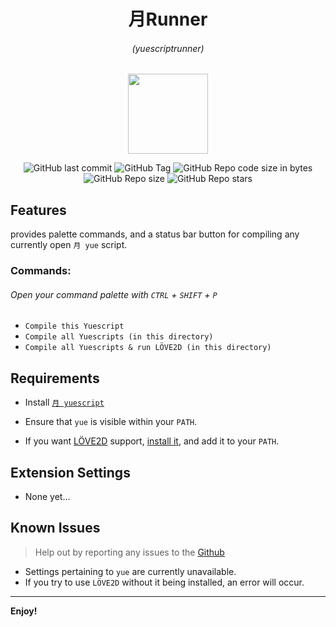 <center>

# 月Runner

###### (yuescriptrunner)

<img src="logo.ico" width=128 height=128>

![GitHub last commit](https://img.shields.io/github/last-commit/MTadder/YueRunner?style=flat-square)
![GitHub Tag](https://img.shields.io/github/v/tag/MTadder/YueRunner?style=flat-square)
![GitHub Repo code size in bytes](https://img.shields.io/github/languages/code-size/MTadder/YueRunner?style=flat-square)
![GitHub Repo size](https://img.shields.io/github/repo-size/MTadder/YueRunner?style=flat-square)
![GitHub Repo stars](https://img.shields.io/github/stars/MTadder/YueRunner?style=flat-square)

</center>

## Features

provides palette commands, and a status bar button
for compiling any currently open `月 yue` script.

### Commands:

###### Open your command palette with `CTRL` + `SHIFT` + `P`

- `Compile this Yuescript`
- `Compile all Yuescripts (in this directory)`
- `Compile all Yuescripts & run LÖVE2D (in this directory)`

## Requirements

- Install [`月 yuescript`](https://yuescript.org)

- Ensure that `yue` is visible within your `PATH`.

- If you want [LÖVE2D](https://love2d.org) support, [install it](https://github.com/love2d/love/releases/latest), and add it to your `PATH`.

## Extension Settings

- None yet...

## Known Issues

> Help out by reporting any issues to the [Github](https://github.com/MTadder/YueRunner)

- Settings pertaining to `yue` are currently unavailable.
- If you try to use `LÖVE2D` without it being installed, an error will occur.

---

**Enjoy!**
